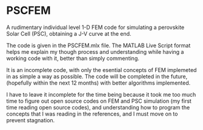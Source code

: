 # PSCFEM
A rudimentary individual level 1-D FEM code for simulating a perovskite Solar Cell (PSC), obtaining a J-V curve at the end.

The code is given in the PSCFEM.mlx file. The MATLAB Live Script format helps me explain my though process and understanding while having a working code with it, better than simply commenting.

It is an incomplete code, with only the esential concepts of FEM implemeted in as simple a way as possible. The code will be completed in the future, (hopefully within the next 12 months) with better algorithms implemented.

I have to leave it incomplete for the time being because it took me too much time to figure out open source codes on FEM and PSC simulation (my first time reading open source codes), and understanding how to program the concepts that I was reading in the references, and I must move on to prevent stagnation.

